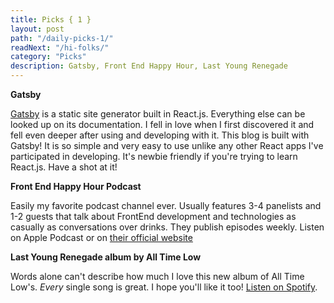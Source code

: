 ```yaml
---
title: Picks { 1 }
layout: post
path: "/daily-picks-1/"
readNext: "/hi-folks/"
category: "Picks"
description: Gatsby, Front End Happy Hour, Last Young Renegade
---
```


**Gatsby**

<a href="https://github.com/gatsbyjs/gatsby" target="_blank">Gatsby</a> is a static site generator built in React.js. Everything else can be looked up on its documentation. I fell in love when I first discovered it and fell even deeper after using and developing with it. This blog is built with Gatsby! It is so simple and very easy to use unlike any other React apps I've participated in developing. It's newbie friendly if you're trying to learn React.js. Have a shot at it!


**Front End Happy Hour Podcast**

Easily my favorite podcast channel ever. Usually features 3-4 panelists and 1-2 guests that talk about FrontEnd development and technologies as casually as conversations over drinks. They publish episodes weekly. Listen on Apple Podcast or on <a href="http://frontendhappyhour.com/" target="_blank">their official website</a>

**Last Young Renegade album by All Time Low**

Words alone can't describe how much I love this new album of All Time Low's. *Every* single song is great. I hope you'll like it too! <a href="https://open.spotify.com/album/0gpNGTVNivS2wB32tzV3OH" target="_blank">Listen on Spotify</a>.
